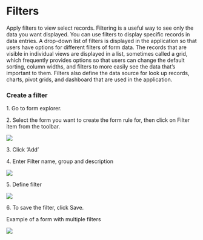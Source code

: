 # Filters

Apply filters to view select records. Filtering is a useful way to see only the data you want displayed. You can use filters to display specific records in data entries. A drop-down list of filters is displayed in the application so that users have options for different filters of form data. The records that are visible in individual views are displayed in a list, sometimes called a grid, which frequently provides options so that users can change the default sorting, column widths, and filters to more easily see the data that’s important to them. Filters also define the data source for look up records, charts, pivot grids, and dashboard that are used in the application.

### Create a filter

1\. Go to form explorer.

2\. Select the form you want to create the form rule for, then click on Filter item from the toolbar.

![](https://captisa.com/wp-content/uploads/2018/11/newFilter.png)

3\. Click ‘Add’

4\. Enter Filter name, group and description

![](https://captisa.com/wp-content/uploads/2018/11/newFilterForm.png)

5\. Define filter

![](https://captisa.com/wp-content/uploads/2018/11/filterDefine.png)

6\. To save the filter, click Save.

Example of a form with multiple filters

![](https://captisa.com/wp-content/uploads/2018/11/filterData-1024x635.png)
